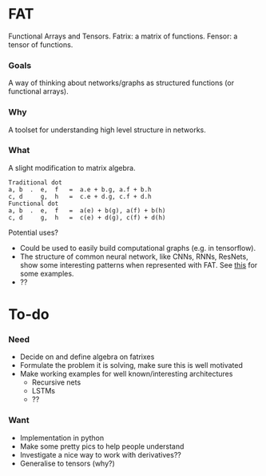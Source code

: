 # FAT

Functional Arrays and Tensors. 
Fatrix: a matrix of functions.
Fensor: a tensor of functions.

### Goals
A way of thinking about networks/graphs as structured functions (or functional arrays).

### Why
A toolset for understanding high level structure in networks. 

### What
A slight modification to matrix algebra.

    Traditional dot
    a, b  .  e,  f   =  a.e + b.g, a.f + b.h
    c, d     g,  h   =  c.e + d.g, c.f + d.h
    Functional dot
    a, b  .  e,  f   =  a(e) + b(g), a(f) + b(h)
    c, d     g,  h   =  c(e) + d(g), c(f) + d(h)
    
Potential uses?
* Could be used to easily build computational graphs (e.g. in tensorflow).
* The structure of common neural network, like CNNs, RNNs, ResNets, show some interesting patterns when represented with FAT. See [this](https://github.com/act65/FAT/tree/master/Examples) for some examples.
* ?? 

# To-do
### Need
* Decide on and define algebra on fatrixes
* Formulate the problem it is solving, make sure this is well motivated
* Make working examples for well known/interesting architectures
    * Recursive nets
    * LSTMs
    * ??

### Want
* Implementation in python
* Make some pretty pics to help people understand
* Investigate a nice way to work with derivatives??
* Generalise to tensors (why?)